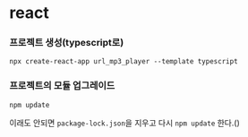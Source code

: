 # react

### 프로젝트 생성(typescript로)
```
npx create-react-app url_mp3_player --template typescript
```


### 프로젝트의 모듈 업그레이드
```
npm update
```

이래도 안되면 
`package-lock.json`을 지우고 다시 `npm update` 한다.()